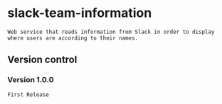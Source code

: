 # slack-team-information

    Web service that reads information from Slack in order to display where users are according to their names.

## Version control

### Version 1.0.0
	First Release


